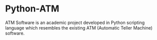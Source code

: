# Python-ATM
ATM Software is an academic project developed in Python scripting language which resembles the existing ATM (Automatic Teller Machine) software. 

